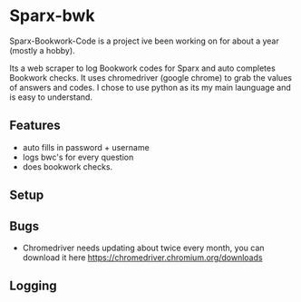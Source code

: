 # Sparx-bwk
Sparx-Bookwork-Code is a project ive been working on for about a year (mostly a hobby).

Its a web scraper to log Bookwork codes for Sparx and auto completes Bookwork checks. It uses chromedriver (google chrome) to grab the values of answers and codes. I chose to use python as its my main launguage and is easy to understand.

## Features
* auto fills in password + username
* logs bwc's for every question
* does bookwork checks.

## Setup



## Bugs
* Chromedriver needs updating about twice every month, you can download it here https://chromedriver.chromium.org/downloads

## Logging

